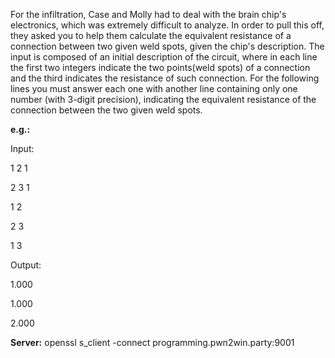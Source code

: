 For the infiltration, Case and Molly had to deal with the brain chip's electronics, which was extremely difficult to analyze. In order to pull this off, they asked you to help them calculate the equivalent resistance of a connection between two given weld spots, given the chip's description. The input is composed of an initial description of the circuit, where in each line the first two integers indicate the two points(weld spots) of a connection and the third indicates the resistance of such connection. For the following lines you must answer each one with another line containing only one number (with 3-digit precision), indicating the equivalent resistance of the connection between the two given weld spots.

**e.g.:**

Input:

1 2 1

2 3 1

1 2

2 3

1 3

Output:

1.000

1.000

2.000

**Server:** openssl s_client -connect programming.pwn2win.party:9001
